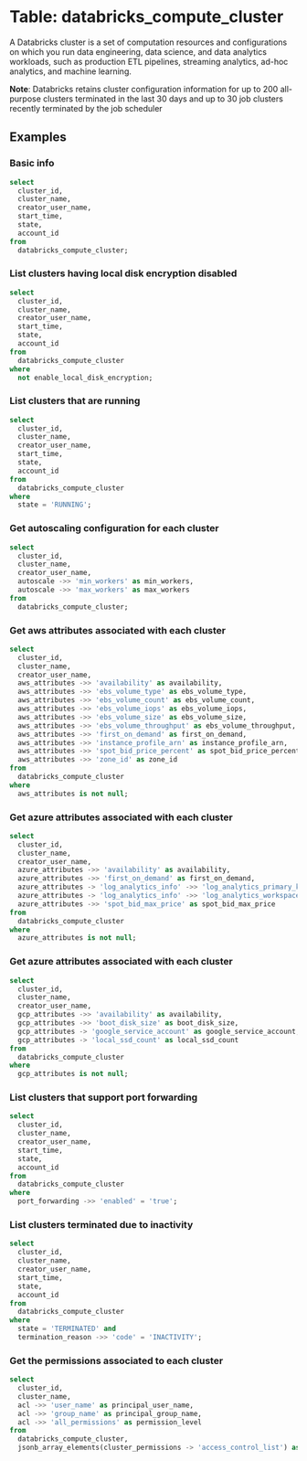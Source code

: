 # Table: databricks_compute_cluster

A Databricks cluster is a set of computation resources and configurations on which you run data engineering, data science, and data analytics workloads, such as production ETL pipelines, streaming analytics, ad-hoc analytics, and machine learning.

**Note**: Databricks retains cluster configuration information for up to 200 all-purpose clusters terminated in the last 30 days and up to 30 job clusters recently terminated by the job scheduler

## Examples

### Basic info

```sql
select
  cluster_id,
  cluster_name,
  creator_user_name,
  start_time,
  state,
  account_id
from
  databricks_compute_cluster;
```

### List clusters having local disk encryption disabled

```sql
select
  cluster_id,
  cluster_name,
  creator_user_name,
  start_time,
  state,
  account_id
from
  databricks_compute_cluster
where
  not enable_local_disk_encryption;
```

### List clusters that are running

```sql
select
  cluster_id,
  cluster_name,
  creator_user_name,
  start_time,
  state,
  account_id
from
  databricks_compute_cluster
where
  state = 'RUNNING';
```

### Get autoscaling configuration for each cluster

```sql
select
  cluster_id,
  cluster_name,
  creator_user_name,
  autoscale ->> 'min_workers' as min_workers,
  autoscale ->> 'max_workers' as max_workers
from
  databricks_compute_cluster;
```

### Get aws attributes associated with each cluster

```sql
select
  cluster_id,
  cluster_name,
  creator_user_name,
  aws_attributes ->> 'availability' as availability,
  aws_attributes ->> 'ebs_volume_type' as ebs_volume_type,
  aws_attributes ->> 'ebs_volume_count' as ebs_volume_count,
  aws_attributes ->> 'ebs_volume_iops' as ebs_volume_iops,
  aws_attributes ->> 'ebs_volume_size' as ebs_volume_size,
  aws_attributes ->> 'ebs_volume_throughput' as ebs_volume_throughput,
  aws_attributes ->> 'first_on_demand' as first_on_demand,
  aws_attributes ->> 'instance_profile_arn' as instance_profile_arn,
  aws_attributes ->> 'spot_bid_price_percent' as spot_bid_price_percent,
  aws_attributes ->> 'zone_id' as zone_id
from
  databricks_compute_cluster
where
  aws_attributes is not null;
```

### Get azure attributes associated with each cluster

```sql
select
  cluster_id,
  cluster_name,
  creator_user_name,
  azure_attributes ->> 'availability' as availability,
  azure_attributes ->> 'first_on_demand' as first_on_demand,
  azure_attributes -> 'log_analytics_info' ->> 'log_analytics_primary_key' as log_analytics_primary_key,
  azure_attributes -> 'log_analytics_info' ->> 'log_analytics_workspace_id' as log_analytics_workspace_id,
  azure_attributes ->> 'spot_bid_max_price' as spot_bid_max_price
from
  databricks_compute_cluster
where
  azure_attributes is not null;
```

### Get azure attributes associated with each cluster

```sql
select
  cluster_id,
  cluster_name,
  creator_user_name,
  gcp_attributes ->> 'availability' as availability,
  gcp_attributes ->> 'boot_disk_size' as boot_disk_size,
  gcp_attributes -> 'google_service_account' as google_service_account,
  gcp_attributes -> 'local_ssd_count' as local_ssd_count
from
  databricks_compute_cluster
where
  gcp_attributes is not null;
```

### List clusters that support port forwarding
  
```sql
select
  cluster_id,
  cluster_name,
  creator_user_name,
  start_time,
  state,
  account_id
from
  databricks_compute_cluster
where
  port_forwarding ->> 'enabled' = 'true';
```

### List clusters terminated due to inactivity

```sql
select
  cluster_id,
  cluster_name,
  creator_user_name,
  start_time,
  state,
  account_id
from
  databricks_compute_cluster
where
  state = 'TERMINATED' and
  termination_reason ->> 'code' = 'INACTIVITY';
```

### Get the permissions associated to each cluster

```sql
select
  cluster_id,
  cluster_name,
  acl ->> 'user_name' as principal_user_name,
  acl ->> 'group_name' as principal_group_name,
  acl ->> 'all_permissions' as permission_level
from
  databricks_compute_cluster,
  jsonb_array_elements(cluster_permissions -> 'access_control_list') as acl;